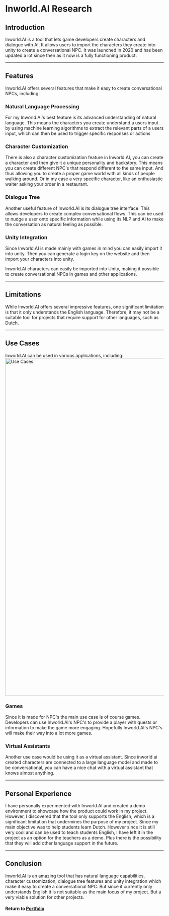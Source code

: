 # Inworld.AI Research

## Introduction

Inworld.AI is a tool that lets game developers create characters and dialogue with AI. It allows users to import the characters they create into unity to create a conversational NPC. It was launched in 2020 and has been updated a lot since then as it now is a fully functioning product.

---

## Features

Inworld.AI offers several features that make it easy to create conversational NPCs, including:

### Natural Language Processing

For my Inworld.Ai's best feature is its advanced understanding of natural language. This means the characters you create understand a users input by using machine learning algorithms to extract the relevant parts of a users input, which can then be used to trigger specific responses or actions

### Character Customization

There is also a character customization feature in Inworld.AI, you can create a character and then give it a unique personality and backstory. This means you can create different NPC's that respond different to the same input. And thus allowing you to create a proper game world with all kinds of people walking around. Or in my case a very specific character, like an enthusiastic waiter asking your order in a restaurant.

### Dialogue Tree

Another useful feature of Inworld.AI is its dialogue tree interface. This allows developers to create complex conversational flows. This can be used to nudge a user onto specific information while using its NLP and AI to make the conversation as natural feeling as possible.

### Unity Integration

Since Inworld.AI is made mainly with games in mind you can easily import it into unity. Then you can generate a login key on the website and then import your characters into unity.

Inworld.AI characters can easily be imported into Unity, making it possible to create conversational NPCs in games and other applications.

---

## Limitations

While Inworld.AI offers several impressive features, one significant limitation is that it only understands the English language. Therefore, it may not be a suitable tool for projects that require support for other languages, such as Dutch.

--- 

## Use Cases

Inworld.AI can be used in various applications, including:
<img width="1073" alt="Use Cases" src="https://github.com/RensVlooswijk/PIT-Internship/assets/73878099/157eecb5-46b8-4f70-b8a0-74b1b46177fb">

### Games

Since it is made for NPC's the main use case is of course games. Developers can use Inworld.AI's NPC's to provide a player with quests or information to make the game more engaging. Hopefully Inworld.AI's NPC's will make their way into a lot more games.

### Virtual Assistants

Another use case would be using it as a virtual assistant. Since inworld ai created characters are connected to a large language model and made to be conversational, you can have a nice chat with a virtual assistant that knows almost anything.

---

## Personal Experience

I have personally experimented with Inworld.AI and created a demo environment to showcase how the product could work in my project. However, I discovered that the tool only supports the English, which is a significant limitation that undermines the purpose of my project. Since my main objective was to help students learn Dutch. However since it is still very cool and can be used to teach students English, I have left it in the project as an option for the teachers as a demo. Plus there is the possibility that they will add other language support in the future.

---

## Conclusion

Inworld.AI is an amazing tool that has natural language capabilities, character customization, dialogue tree features and unity integration which make it easy to create a conversational NPC. But since it currently only understands English it is not suitable as the main focus of my project. But a very viable solution for other projects.

#### Return to [Portfolio](../README.md)